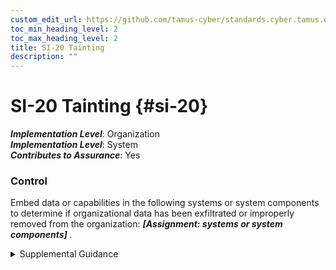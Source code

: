 ```yaml
---
custom_edit_url: https://github.com/tamus-cyber/standards.cyber.tamus.edu/tree/main/static/content/tamus.edu/TAMUS_profile.xml
toc_min_heading_level: 2
toc_max_heading_level: 2
title: SI-20 Tainting
description: ""
---
```


# SI-20 Tainting {#si-20}

_**Implementation Level**_: Organization\
_**Implementation Level**_: System\
_**Contributes to Assurance**_: Yes

### Control

Embed data or capabilities in the following systems or system components to determine if organizational data has been exfiltrated or improperly removed from the organization: <strong>                  <em>[Assignment: systems or system components]</em>               </strong>.

<details>
  <summary>Supplemental Guidance</summary>

Many cyber-attacks target organizational information, or information that the organization holds on behalf of other entities (e.g., personally identifiable information), and exfiltrate that data. In addition, insider attacks and erroneous user procedures can remove information from the system that is in violation of the organizational policies. Tainting approaches can range from passive to active. A passive tainting approach can be as simple as adding false email names and addresses to an internal database. If the organization receives email at one of the false email addresses, it knows that the database has been compromised. Moreover, the organization knows that the email was sent by an unauthorized entity, so any packets it includes potentially contain malicious code, and that the unauthorized entity may have potentially obtained a copy of the database. Another tainting approach can include embedding false data or steganographic data in files to enable the data to be found via open-source analysis. Finally, an active tainting approach can include embedding software in the data that is able to <q xmlns="http://csrc.nist.gov/ns/oscal/1.0">call home,</q> thereby alerting the organization to its <q xmlns="http://csrc.nist.gov/ns/oscal/1.0">capture,</q> and possibly its location, and the path by which it was exfiltrated or removed.

</details>

